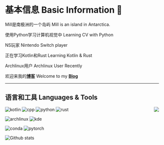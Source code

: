 # 基本信息 Basic Information 👋

Mill是南极洲的一个岛屿  Mill is an island in Antarctica.

使用Python学习计算机视觉中  Learning CV with Python

NS玩家  Nintendo Switch player

正在学习Kotlin和Rust  Learning Kotlin & Rust

Archlinux用户  Archlinux User Recently

欢迎来我的[**博客**](http://mill413.github.io/)  Welcome to my [**Blog**](http://mill413.github.io/)

----------------------

## 语言和工具  Languages & Tools

<a href="https://github.com/anuraghazra/github-readme-stats"><img align="right" src="https://github-readme-stats.vercel.app/api/top-langs/?username=mill413&hide=HTML,css,php&layout=compact&show_icons=true"></a>

![kotlin](https://img.shields.io/badge/-Kotlin-purple?style=flat-square&logo=Kotlin&logoColor=fff)
![cpp](https://img.shields.io/badge/-C++-darkblue?style=flat-square&logo=C%2B%2B&logoColor=fff)
![python](https://img.shields.io/badge/-Python-yellow?style=flat-square&logo=Python&logoColor=fff)
![rust](https://img.shields.io/badge/-Rust-black?style=flat-square&logo=Rust&logoColor=fff)

![archlinux](https://img.shields.io/badge/-ArchLinux-blue?style=flat-square&logo=archlinux&logoColor=fff)
![kde](https://img.shields.io/badge/-KDE-blue?style=flat-square&logo=kde&logoColor=fff)

![conda](https://img.shields.io/badge/-Anaconda-green?style=flat-square&logo=Anaconda&logoColor=fff)
![pytorch](https://img.shields.io/badge/-PyTorch-orange?style=flat-square&logo=pytorch&logoColor=fff)


![Github stats](https://github-readme-stats.vercel.app/api?theme=vue&include_all_commits=true&username=Mill413&show_icons=true&hide_border=true)

